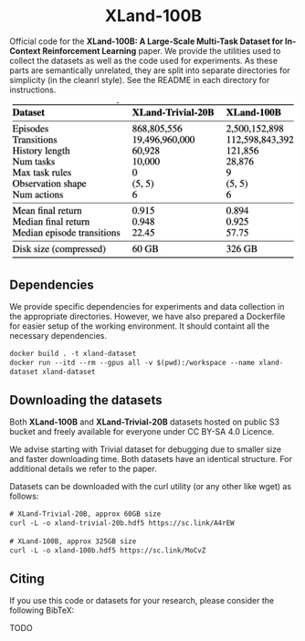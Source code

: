 <h1 align="center"> XLand-100B</h1>

Official code for the **XLand-100B: A Large-Scale Multi-Task Dataset for In-Context Reinforcement Learning** paper. We provide the utilities used to collect the datasets as well as the code used for experiments. As these parts are semantically unrelated, they are split into separate directories for simplicity (in the cleanrl style). See the README in each directory for instructions.

![table](table.png)

## Dependencies

We provide specific dependencies for experiments and data collection in the appropriate directories. However, we have also prepared a Dockerfile for easier setup of the working environment. It should containt all the necessary dependencies.

```
docker build . -t xland-dataset
docker run --itd --rm --gpus all -v $(pwd):/workspace --name xland-dataset xland-dataset
```

## Downloading the datasets

Both **XLand-100B** and **XLand-Trivial-20B** datasets hosted on public S3 bucket and freely available for everyone under CC BY-SA 4.0 Licence. 

We advise starting with Trivial dataset for debugging due to smaller size and faster downloading time. Both datasets have an identical structure. For additional details we refer to the paper. 

Datasets can be downloaded with the curl utility (or any other like wget) as follows:
```commandline
# XLand-Trivial-20B, approx 60GB size
curl -L -o xland-trivial-20b.hdf5 https://sc.link/A4rEW

# XLand-100B, approx 325GB size
curl -L -o xland-100b.hdf5 https://sc.link/MoCvZ
```

## Citing

If you use this code or datasets for your research, please consider the following BibTeX:

TODO